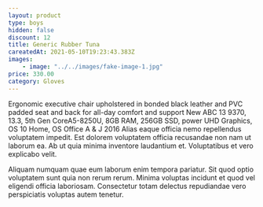 ```yaml
---
layout: product
type: boys
hidden: false
discount: 12
title: Generic Rubber Tuna
careatedAt: 2021-05-10T19:23:43.383Z
images:
    - image: "../../images/fake-image-1.jpg"
price: 330.00
category: Gloves
---
```

Ergonomic executive chair upholstered in bonded black leather and PVC padded seat and back for all-day comfort and support
New ABC 13 9370, 13.3, 5th Gen CoreA5-8250U, 8GB RAM, 256GB SSD, power UHD Graphics, OS 10 Home, OS Office A & J 2016
Alias eaque officia nemo repellendus voluptatem impedit. Est dolorem voluptatem officia recusandae non nam ut laborum ea. Ab ut quia minima inventore laudantium et. Voluptatibus et vero explicabo velit.
 Aliquam numquam quae eum laborum enim tempora pariatur. Sit quod optio voluptatem sunt quia non rerum rerum. Minima voluptas incidunt et quod vel eligendi officia laboriosam. Consectetur totam delectus repudiandae vero perspiciatis voluptas autem tenetur.

